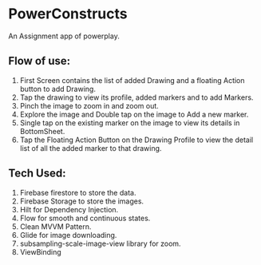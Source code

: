 # PowerConstructs

An Assignment app of powerplay. 

## Flow of use:
1. First Screen contains the list of added Drawing and a floating Action button to add Drawing.
2. Tap the drawing to view its profile, added markers and to add Markers.
3. Pinch the image to zoom in and zoom out.
4. Explore the image and Double tap on the image to Add a new marker.
5. Single tap on the existing marker on the image to view its details in BottomSheet.
6. Tap the Floating Action Button on the Drawing Profile to view the detail list of all the added marker to that drawing.

## Tech Used:

1. Firebase firestore to store the data.
2. Firebase Storage to store the images.
3. Hilt for Dependency Injection.
4. Flow for smooth and continuous states.
5. Clean MVVM Pattern.
6. Glide for image downloading.
7. subsampling-scale-image-view library for zoom.
8. ViewBinding
